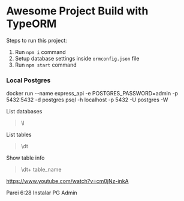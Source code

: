 # Awesome Project Build with TypeORM

Steps to run this project:

1. Run `npm i` command
2. Setup database settings inside `ormconfig.json` file
3. Run `npm start` command

### Local Postgres
docker run --name express_api -e POSTGRES_PASSWORD=admin -p 5432:5432 -d postgres
psql -h localhost -p 5432 -U postgres -W

List databases
>  \l

List tables
>  \dt

Show table info
>  \dt+ table_name

https://www.youtube.com/watch?v=cm0jNz-inkA

Parei 6:28
Instalar PG Admin